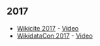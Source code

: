 <!-- LANG:EN, title="Presentations Slides"-->
 
 ## 2017
 * [Wikicite 2017](https://github.com/inventaire/wikicite) - [Video](https://www.youtube.com/watch?v=1pMHSghEM7A&t=8h42m52s)
 * [WikidataCon 2017](https://hackmd.io/p/SJGdXy-RZ) - [Video](https://www.youtube.com/watch?v=nlxWy8ombEM)